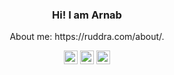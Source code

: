 <h3 align="center">Hi! I am Arnab</h3>
<p align="center">About me: https://ruddra.com/about/.</p>
<p align="center">
	<a href="https://www.linkedin.com/in/ruddraarnab"><img  style='height:22px' src="https://img.shields.io/badge/LinkedIn--_.svg?style=social&logo=linkedin" alt="LinkedIn"></a>
	<a href="https://twitter.com/ruddraarnab"><img style='height:22px' src="https://img.shields.io/twitter/follow/ruddra?label=Twitter&style=social" alt="Twitter"></a>
    <a href="https://stackoverflow.com/users/2696165/ruddra"><img style='height:22px' src="https://img.shields.io/stackexchange/stackoverflow/r/2696165?label=stackoverflow&style=plastic" alt="Stackoverflow"></a>
</p>
